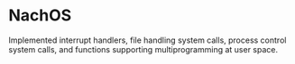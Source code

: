 # NachOS
Implemented interrupt handlers, file handling system calls, process control system calls, and functions supporting multiprogramming at user space. 

